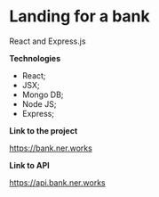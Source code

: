 # Landing for a bank #

React and Express.js


**Technologies**

* React;
* JSX;
* Mongo DB;
* Node JS;
* Express;



**Link to the project**

https://bank.ner.works

**Link to API**

https://api.bank.ner.works

